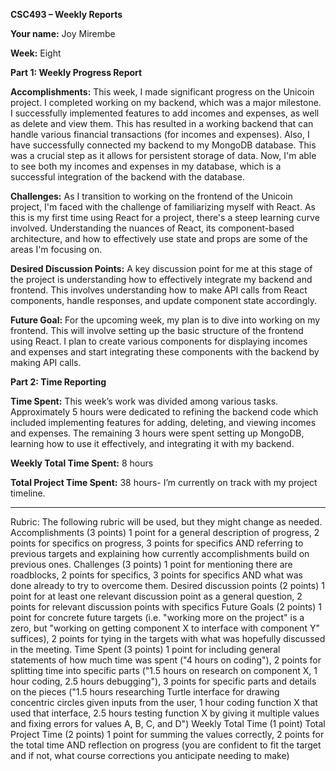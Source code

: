 **CSC493 – Weekly Reports**

**Your name:** Joy Mirembe

**Week:** Eight

**Part 1: Weekly Progress Report**

**Accomplishments:** 
This week, I made significant progress on the Unicoin project. I completed working on my backend, which was a major milestone. I successfully implemented features to add incomes and expenses, as well as delete and view them. This has resulted in a working backend that can handle various financial transactions (for incomes and expenses). Also, I have successfully connected my backend to my MongoDB database. This was a crucial step as it allows for persistent storage of data. Now, I'm able to see both my incomes and expenses in my database, which is a successful integration of the backend with the database.

**Challenges:** 
As I transition to working on the frontend of the Unicoin project, I'm faced with the challenge of familiarizing myself with React. As this is my first time using React for a project, there's a steep learning curve involved. Understanding the nuances of React, its component-based architecture, and how to effectively use state and props are some of the areas I'm focusing on.

**Desired Discussion Points:** 
A key discussion point for me at this stage of the project is understanding how to effectively integrate my backend and frontend. This involves understanding how to make API calls from React components, handle responses, and update component state accordingly.

**Future Goal:** 
For the upcoming week, my plan is to dive into working on my frontend. This will involve setting up the basic structure of the frontend using React. I plan to create various components for displaying incomes and expenses and start integrating these components with the backend by making API calls.

**Part 2: Time Reporting**

**Time Spent:** 
This week’s work was divided among various tasks. Approximately 5 hours were dedicated to refining the backend code which included implementing features for adding, deleting, and viewing incomes and expenses. The remaining 3 hours were spent setting up MongoDB, learning how to use it effectively, and integrating it with my backend.

**Weekly Total Time Spent:** 8 hours

**Total Project Time Spent:** 38 hours- I’m currently on track with my project timeline.

---
Rubric:
The following rubric will be used, but they might change as needed.
Accomplishments (3 points) 
1 point for a general description of progress, 2 points for specifics on progress, 3 points for specifics AND referring to previous targets and explaining how currently accomplishments build on previous ones.
Challenges (3 points)
1 point for mentioning there are roadblocks, 2 points for specifics, 3 points for specifics AND what was done already to try to overcome them.
Desired discussion points (2 points)
1 point for at least one relevant discussion point as a general question, 2 points for relevant discussion points with specifics
Future Goals (2 points)
1 point for concrete future targets (i.e. "working more on the project" is a zero, but "working on getting component X to interface with component Y" suffices), 2 points for tying in the targets with what was hopefully discussed in the meeting.
Time Spent (3 points)
1 point for including general statements of how much time was spent ("4 hours on coding"), 2 points for splitting time into specific parts ("1.5 hours on research on component X, 1 hour coding, 2.5 hours debugging"), 3 points for specific parts and details on the pieces ("1.5 hours researching Turtle interface for drawing concentric circles given inputs from the user, 1 hour coding function X that used that interface, 2.5 hours testing function X by giving it multiple values and fixing errors for values A, B, C, and D")
Weekly Total Time (1 point)
Total Project Time (2 points)
1 point for summing the values correctly, 2 points for the total time AND reflection on progress (you are confident to fit the target and if not, what course corrections you anticipate needing to make)



